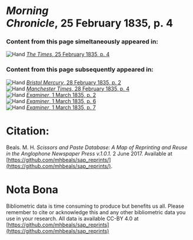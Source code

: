 # *Morning Chronicle*, 25 February 1835, p. 4  
  
### Content from this page simeltaneously appeared in:  
![Hand](http://scissorsandpaste.net/wp-content/uploads/2017/06/smallhandpointer.png) [*The Times*, 25 February 1835, p. 4](https://mhbeals.github.io/sap_html/The-Times/The-Times-25-February-1835-p-4)  
  
### Content from this page subsequently appeared in:  
![Hand](http://scissorsandpaste.net/wp-content/uploads/2017/06/smallhandpointer.png) [*Bristol Mercury*, 28 February 1835, p. 2](https://mhbeals.github.io/sap_html/Bristol-Mercury/Bristol-Mercury-28-February-1835-p-2)  
![Hand](http://scissorsandpaste.net/wp-content/uploads/2017/06/smallhandpointer.png) [*Manchester Times*, 28 February 1835, p. 4](https://mhbeals.github.io/sap_html/Manchester-Times/Manchester-Times-28-February-1835-p-4)  
![Hand](http://scissorsandpaste.net/wp-content/uploads/2017/06/smallhandpointer.png) [*Examiner*, 1 March 1835, p. 2](https://mhbeals.github.io/sap_html/Examiner/Examiner-1-March-1835-p-2)  
![Hand](http://scissorsandpaste.net/wp-content/uploads/2017/06/smallhandpointer.png) [*Examiner*, 1 March 1835, p. 6](https://mhbeals.github.io/sap_html/Examiner/Examiner-1-March-1835-p-6)  
![Hand](http://scissorsandpaste.net/wp-content/uploads/2017/06/smallhandpointer.png) [*Examiner*, 1 March 1835, p. 7](https://mhbeals.github.io/sap_html/Examiner/Examiner-1-March-1835-p-7)  


# Citation: 

Beals. M. H. *Scissors and Paste Database: A Map of Reprinting and Reuse in the Anglophone Newspaper Press v.1.0.1.* 2 June 2017. Available at [https://github.com/mhbeals/sap_reprints/](https://github.com/mhbeals/sap_reprints/). 

# Nota Bona

Bibliometric data is time consuming to produce but benefits us all. Please remember to cite or acknowledge this and any other bibliometric data you use in your research. All data is available CC-BY 4.0 at [https://github.com/mhbeals/sap_reprints](https://github.com/mhbeals/sap_reprints)